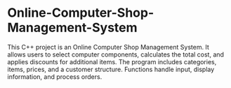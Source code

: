 # Online-Computer-Shop-Management-System
This C++ project is an Online Computer Shop Management System. It allows users to select computer components, calculates the total cost, and applies discounts for additional items. The program includes categories, items, prices, and a customer structure. Functions handle input, display information, and process orders.
